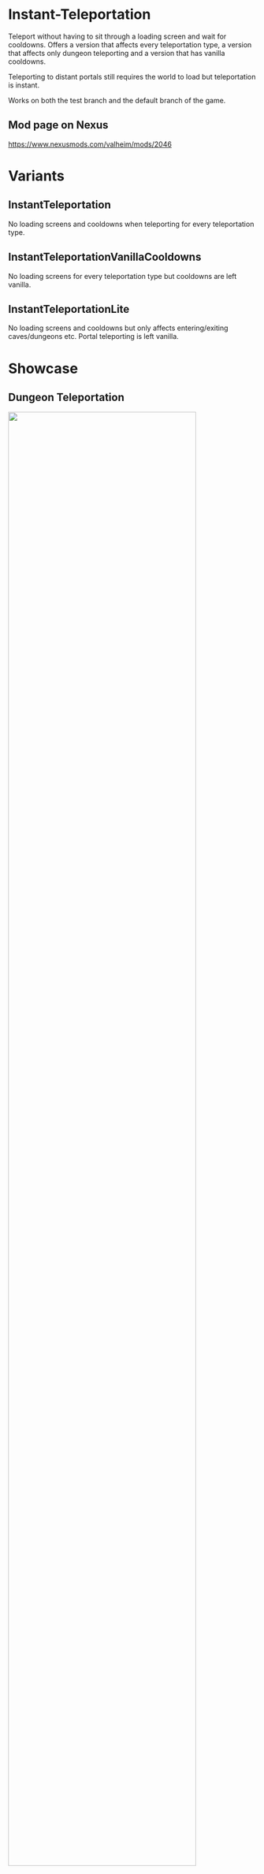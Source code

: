 # Instant-Teleportation

Teleport without having to sit through a loading screen and wait for cooldowns. Offers a version that affects every teleportation type, a version that affects only dungeon teleporting and a version that has vanilla cooldowns.

Teleporting to distant portals still requires the world to load but teleportation is instant.

Works on both the test branch and the default branch of the game.

## Mod page on Nexus 

https://www.nexusmods.com/valheim/mods/2046

# Variants

## InstantTeleportation

No loading screens and cooldowns when teleporting for every teleportation type.

## InstantTeleportationVanillaCooldowns

No loading screens for every teleportation type but cooldowns are left vanilla.

## InstantTeleportationLite

No loading screens and cooldowns but only affects entering/exiting caves/dungeons etc. Portal teleporting is left vanilla.

# Showcase

## Dungeon Teleportation

<img src="https://i.imgur.com/Occo0w0.gif" width="87%" height="87%"/>

## Portal Teleportation

![](https://imgur.com/5Q7XIkn.gif)


## Distant Portal Teleportation

![](https://imgur.com/pl0sMDR.gif)


## Installation

1. Download and install [BepInExPack Valheim](https://valheim.thunderstore.io/package/denikson/BepInExPack_Valheim/).
2. Download the mod and drop its .dll file in \BepInEx\plugins.

## Notes

Use only one variant at a time.

Credits to ElTheLedge for doing it first with their Faster Teleportation (DISCONTINUED) mod.
Credits to GemHunter1 for their mod Fast Teleport.

I've made this mod because Faster Teleportation isn't working anymore and Fast Teleport doesn't disable the loading screens and cooldowns.
